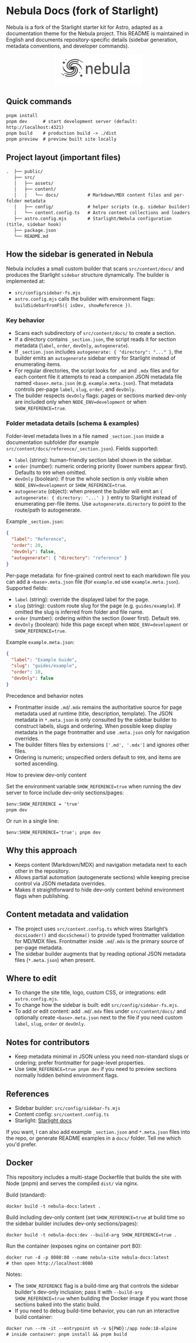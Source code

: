 # Nebula Docs (fork of Starlight)

Nebula is a fork of the Starlight starter kit for Astro, adapted as a documentation theme for the Nebula project. This README is maintained in English and documents repository-specific details (sidebar generation, metadata conventions, and developer commands).

<p align="center">
  <img src="src/assets/light-logo.svg" alt="Nebula logo" width="240" />
</p>

## Quick commands

```pwsh
pnpm install
pnpm dev      # start development server (default: http://localhost:4321)
pnpm build    # production build -> ./dist
pnpm preview  # preview built site locally
```

## Project layout (important files)

```text
.  ├── public/
   ├── src/
   │   ├── assets/
   │   ├── content/
   │   │   └── docs/           # Markdown/MDX content files and per-folder metadata
   │   ├── config/             # helper scripts (e.g. sidebar builder)
   │   └── content.config.ts   # Astro content collections and loaders
   ├── astro.config.mjs        # Starlight/Nebula configuration (title, sidebar hook)
   ├── package.json
   └── README.md
```

## How the sidebar is generated in Nebula

Nebula includes a small custom builder that scans `src/content/docs/` and produces the Starlight `sidebar` structure dynamically. The builder is implemented at:

- `src/config/sidebar-fs.mjs`
- `astro.config.mjs` calls the builder with environment flags: `buildSidebarFromFS({ isDev, showReference })`.

### Key behavior

- Scans each subdirectory of `src/content/docs/` to create a section.
- If a directory contains `_section.json`, the script reads it for section metadata (`label`, `order`, `devOnly`, `autogenerate`).
- If `_section.json` includes `autogenerate: { "directory": "..." }`, the builder emits an `autogenerate` sidebar entry for Starlight instead of enumerating items.
- For regular directories, the script looks for `.md` and `.mdx` files and for each content file it attempts to read a companion JSON metadata file named `<base>.meta.json` (e.g. `example.meta.json`). That metadata controls per-page `label`, `slug`, `order`, and `devOnly`.
- The builder respects `devOnly` flags: pages or sections marked dev-only are included only when `NODE_ENV=development` or when `SHOW_REFERENCE=true`.

### Folder metadata details (schema & examples)

Folder-level metadata lives in a file named `_section.json` inside a documentation subfolder (for example `src/content/docs/reference/_section.json`). Fields supported:

- `label` (string): human-friendly section label shown in the sidebar.
- `order` (number): numeric ordering priority (lower numbers appear first). Defaults to `999` when omitted.
- `devOnly` (boolean): if true the whole section is only visible when `NODE_ENV=development` or `SHOW_REFERENCE=true`.
- `autogenerate` (object): when present the builder will emit an `{ autogenerate: { directory: '...' } }` entry to Starlight instead of enumerating per-file items. Use `autogenerate.directory` to point to the route/path to autogenerate.

Example `_section.json`:

```json
{
  "label": "Reference",
  "order": 20,
  "devOnly": false,
  "autogenerate": { "directory": "reference" }
}
```

Per-page metadata: for fine-grained control next to each markdown file you can add a `<base>.meta.json` file (for `example.md` use `example.meta.json`). Supported fields:

- `label` (string): override the displayed label for the page.
- `slug` (string): custom route slug for the page (e.g. `guides/example`). If omitted the slug is inferred from folder and file name.
- `order` (number): ordering within the section (lower first). Default `999`.
- `devOnly` (boolean): hide this page except when `NODE_ENV=development` or `SHOW_REFERENCE=true`.

Example `example.meta.json`:

```json
{
  "label": "Example Guide",
  "slug": "guides/example",
  "order": 10,
  "devOnly": false
}
```

Precedence and behavior notes

- Frontmatter inside `.md`/`.mdx` remains the authoritative source for page metadata used at runtime (title, description, template). The JSON metadata in `*.meta.json` is only consulted by the sidebar builder to construct labels, slugs and ordering. When possible keep display metadata in the page frontmatter and use `.meta.json` only for navigation overrides.
- The builder filters files by extensions `['.md', '.mdx']` and ignores other files.
- Ordering is numeric; unspecified orders default to `999`, and items are sorted ascending.

How to preview dev-only content

Set the environment variable `SHOW_REFERENCE=true` when running the dev server to force include dev-only sections/pages:

```pwsh
$env:SHOW_REFERENCE = 'true'
pnpm dev
```

Or run in a single line:

```pwsh
$env:SHOW_REFERENCE='true'; pnpm dev
```

## Why this approach

- Keeps content (Markdown/MDX) and navigation metadata next to each other in the repository.
- Allows partial automation (autogenerate sections) while keeping precise control via JSON metadata overrides.
- Makes it straightforward to hide dev-only content behind environment flags when publishing.

## Content metadata and validation

- The project uses `src/content.config.ts` which wires Starlight’s `docsLoader()` and `docsSchema()` to provide typed frontmatter validation for MD/MDX files. Frontmatter inside `.md`/`.mdx` is the primary source of per-page metadata.
- The sidebar builder augments that by reading optional JSON metadata files (`*.meta.json`) when present.

## Where to edit

- To change the site title, logo, custom CSS, or integrations: edit `astro.config.mjs`.
- To change how the sidebar is built: edit `src/config/sidebar-fs.mjs`.
- To add or edit content: add `.md`/`.mdx` files under `src/content/docs/` and optionally create `<base>.meta.json` next to the file if you need custom `label`, `slug`, `order` or `devOnly`.

## Notes for contributors

- Keep metadata minimal in JSON unless you need non-standard slugs or ordering; prefer frontmatter for page-level properties.
- Use `SHOW_REFERENCE=true pnpm dev` if you need to preview sections normally hidden behind environment flags.

## References

- Sidebar builder: `src/config/sidebar-fs.mjs`
- Content config: `src/content.config.ts`
- Starlight: [Starlight docs](https://starlight.astro.build/)

If you want, I can also add example `_section.json` and `*.meta.json` files into the repo, or generate README examples in a `docs/` folder. Tell me which you'd prefer.

## Docker

This repository includes a multi-stage Dockerfile that builds the site with Node (pnpm) and serves the compiled `dist/` via nginx.

Build (standard):

```pwsh
docker build -t nebula-docs:latest .
```

Build including dev-only content (set `SHOW_REFERENCE=true` at build time so the sidebar builder includes dev-only sections/pages):

```pwsh
docker build -t nebula-docs:dev --build-arg SHOW_REFERENCE=true .
```

Run the container (exposes nginx on container port 80):

```pwsh
docker run -d -p 8080:80 --name nebula-site nebula-docs:latest
# then open http://localhost:8080
```

Notes:

- The `SHOW_REFERENCE` flag is a build-time arg that controls the sidebar builder's dev-only inclusion; pass it with `--build-arg SHOW_REFERENCE=true` when building the Docker image if you want those sections baked into the static build.
- If you need to debug build-time behavior, you can run an interactive build container:

```pwsh
docker run --rm -it --entrypoint sh -v ${PWD}:/app node:18-alpine
# inside container: pnpm install && pnpm build
```


